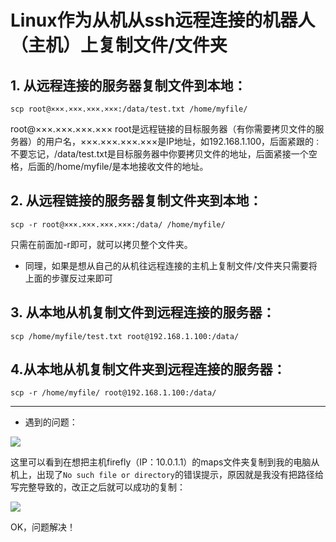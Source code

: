 #  Linux作为从机从ssh远程连接的机器人（主机）上复制文件/文件夹

##  1. 从远程连接的服务器复制文件到本地：

`scp root@×××.×××.×××.×××:/data/test.txt /home/myfile/`

root@×××.×××.×××.×××  root是远程链接的目标服务器（有你需要拷贝文件的服务器）的用户名，×××.×××.×××.×××是IP地址，如192.168.1.100，后面紧跟的`：`不要忘记，/data/test.txt是目标服务器中你要拷贝文件的地址，后面紧接一个空格，后面的/home/myfile/是本地接收文件的地址。

##  2. 从远程链接的服务器复制文件夹到本地：

`scp -r root@×××.×××.×××.×××:/data/ /home/myfile/`

只需在前面加-r即可，就可以拷贝整个文件夹。

*  同理，如果是想从自己的从机往远程连接的主机上复制文件/文件夹只需要将上面的步骤反过来即可

##  3. 从本地从机复制文件到远程连接的服务器：

`scp /home/myfile/test.txt root@192.168.1.100:/data/`

##  4.从本地从机复制文件夹到远程连接的服务器：

`scp -r /home/myfile/ root@192.168.1.100:/data/`

********

* 遇到的问题：

![](/home/pengyang/图片/ssh_02.png)

这里可以看到在想把主机firefly（IP：10.0.1.1）的maps文件夹复制到我的电脑从机上，出现了`No such file or directory`的错误提示，原因就是我没有把路径给写完整导致的，改正之后就可以成功的复制：

![](/home/pengyang/图片/ssh_01.png)

OK，问题解决！
